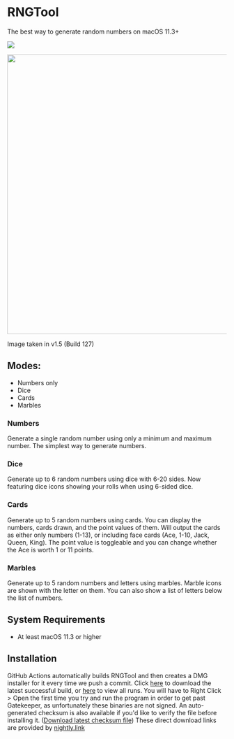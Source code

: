 # RNGTool
The best way to generate random numbers on macOS 11.3+

![](https://github.com/NCX-Programming/RNGTool/workflows/Swift/badge.svg?branch=main)

<image src="https://cdn.ncxprogramming.com/file/image/screenshots/rngtool/repoimage.png" hight=400 width=640/>

Image taken in v1.5 (Build 127)
## Modes:
- Numbers only
- Dice
- Cards
- Marbles
### Numbers
Generate a single random number using only a minimum and maximum number. The simplest way to generate numbers.
### Dice
Generate up to 6 random numbers using dice with 6-20 sides. Now featuring dice icons showing your rolls when using 6-sided dice.
### Cards
Generate up to 5 random numbers using cards. You can display the numbers, cards drawn, and the point values of them. Will output the cards as either only numbers (1-13), or including face cards (Ace, 1-10, Jack, Queen, King). The point value is toggleable and you can change whether the Ace is worth 1 or 11 points.
### Marbles
Generate up to 5 random numbers and letters using marbles. Marble icons are shown with the letter on them. You can also show a list of letters below the list of numbers.
## System Requirements
- At least macOS 11.3 or higher
## Installation
GitHub Actions automatically builds RNGTool and then creates a DMG installer for it every time we push a commit. Click [here](https://nightly.link/NCX-Programming/RNGTool/workflows/swift/main/RNGTool-Installer-latest.dmg.zip) to download the latest successful build, or [here](https://github.com/NCX-Programming/RNGTool/actions) to view all runs. You will have to Right Click > Open the first time you try and run the program in order to get past Gatekeeper, as unfortunately these binaries are not signed. An auto-generated checksum is also available if you'd like to verify the file before installing it. ([Download latest checksum file](https://nightly.link/NCX-Programming/RNGTool/workflows/swift/main/RNGTool-Checksums.zip))
These direct download links are provided by [nightly.link](https://nightly.link)

